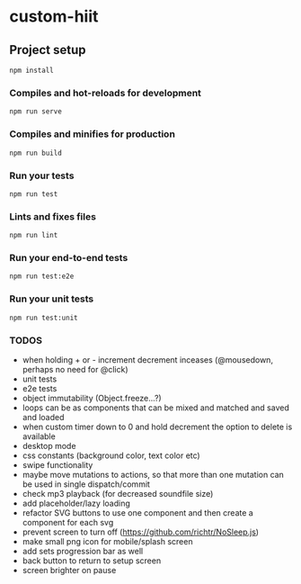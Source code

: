 # custom-hiit

## Project setup
```
npm install
```

### Compiles and hot-reloads for development
```
npm run serve
```

### Compiles and minifies for production
```
npm run build
```

### Run your tests
```
npm run test
```

### Lints and fixes files
```
npm run lint
```

### Run your end-to-end tests
```
npm run test:e2e
```

### Run your unit tests
```
npm run test:unit
```

### TODOS
- when holding + or - increment decrement inceases (@mousedown, perhaps no need for @click)
- unit tests
- e2e tests
- object immutability (Object.freeze...?)
- loops can be as components that can be mixed and matched and saved and loaded
- when custom timer down to 0 and hold decrement the option to delete is available
- desktop mode
- css constants (background color, text color etc)
- swipe functionality
- maybe move mutations to actions, so that more than one mutation can be used in single dispatch/commit
- check mp3 playback (for decreased soundfile size)
- add placeholder/lazy loading
- refactor SVG buttons to use one component and then create a component for each svg
- prevent screen to turn off (https://github.com/richtr/NoSleep.js)
- make small png icon for mobile/splash screen
- add sets progression bar as well
- back button to return to setup screen
- screen brighter on pause